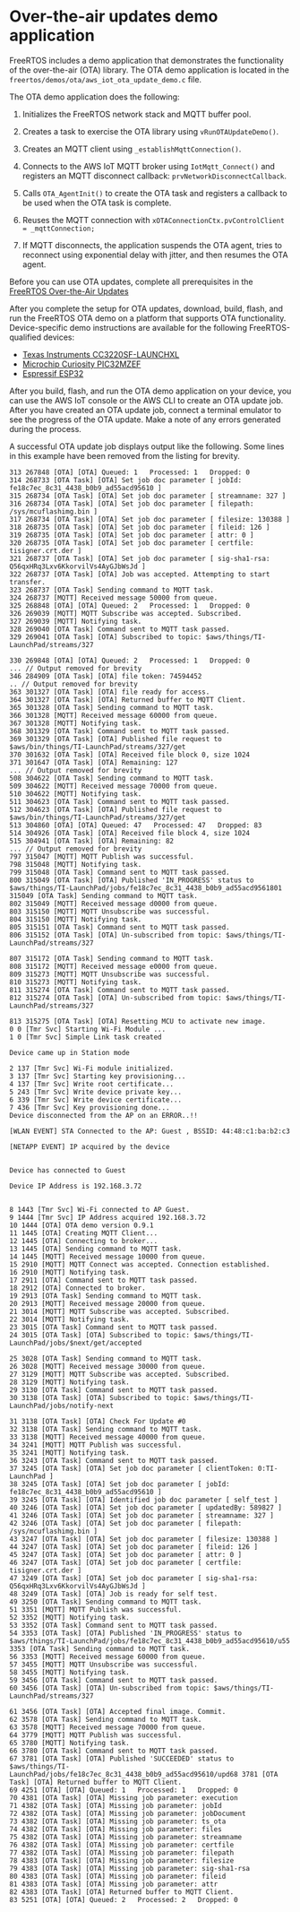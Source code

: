 # Over\-the\-air updates demo application<a name="ota-demo"></a>

FreeRTOS includes a demo application that demonstrates the functionality of the over\-the\-air \(OTA\) library\. The OTA demo application is located in the `freertos/demos/ota/aws_iot_ota_update_demo.c` file\.

The OTA demo application does the following:

1. Initializes the FreeRTOS network stack and MQTT buffer pool\.

1. Creates a task to exercise the OTA library using `vRunOTAUpdateDemo()`\.

1. Creates an MQTT client using `_establishMqttConnection()`\.

1. Connects to the AWS IoT MQTT broker using `IotMqtt_Connect()` and registers an MQTT disconnect callback: `prvNetworkDisconnectCallback`\.

1. Calls `OTA_AgentInit()` to create the OTA task and registers a callback to be used when the OTA task is complete\.

1. Reuses the MQTT connection with `xOTAConnectionCtx.pvControlClient = _mqttConnection;`

1. If MQTT disconnects, the application suspends the OTA agent, tries to reconnect using exponential delay with jitter, and then resumes the OTA agent\.

Before you can use OTA updates, complete all prerequisites in the [FreeRTOS Over\-the\-Air Updates](freertos-ota-dev.md)

After you complete the setup for OTA updates, download, build, flash, and run the FreeRTOS OTA demo on a platform that supports OTA functionality\. Device\-specific demo instructions are available for the following FreeRTOS\-qualified devices:
+ [Texas Instruments CC3220SF\-LAUNCHXL](download-ota-ti.md)
+ [Microchip Curiosity PIC32MZEF](download-ota-mchip.md)
+ [Espressif ESP32](download-ota-esp.md)

After you build, flash, and run the OTA demo application on your device, you can use the AWS IoT console or the AWS CLI to create an OTA update job\. After you have created an OTA update job, connect a terminal emulator to see the progress of the OTA update\. Make a note of any errors generated during the process\.

A successful OTA update job displays output like the following\. Some lines in this example have been removed from the listing for brevity\.

```
313 267848 [OTA] [OTA] Queued: 1   Processed: 1   Dropped: 0
314 268733 [OTA Task] [OTA] Set job doc parameter [ jobId: fe18c7ec_8c31_4438_b0b9_ad55acd95610 ]
315 268734 [OTA Task] [OTA] Set job doc parameter [ streamname: 327 ]
316 268734 [OTA Task] [OTA] Set job doc parameter [ filepath: /sys/mcuflashimg.bin ]
317 268734 [OTA Task] [OTA] Set job doc parameter [ filesize: 130388 ]
318 268735 [OTA Task] [OTA] Set job doc parameter [ fileid: 126 ]
319 268735 [OTA Task] [OTA] Set job doc parameter [ attr: 0 ]
320 268735 [OTA Task] [OTA] Set job doc parameter [ certfile: tisigner.crt.der ]
321 268737 [OTA Task] [OTA] Set job doc parameter [ sig-sha1-rsa: Q56qxHRq3Lxv6KkorvilVs4AyGJbWsJd ]
322 268737 [OTA Task] [OTA] Job was accepted. Attempting to start transfer.
323 268737 [OTA Task] Sending command to MQTT task.
324 268737 [MQTT] Received message 50000 from queue.
325 268848 [OTA] [OTA] Queued: 2   Processed: 1   Dropped: 0
326 269039 [MQTT] MQTT Subscribe was accepted. Subscribed.
327 269039 [MQTT] Notifying task.
328 269040 [OTA Task] Command sent to MQTT task passed.
329 269041 [OTA Task] [OTA] Subscribed to topic: $aws/things/TI-LaunchPad/streams/327

330 269848 [OTA] [OTA] Queued: 2   Processed: 1   Dropped: 0
... // Output removed for brevity
346 284909 [OTA Task] [OTA] file token: 74594452
.. // Output removed for brevity
363 301327 [OTA Task] [OTA] file ready for access.
364 301327 [OTA Task] [OTA] Returned buffer to MQTT Client.
365 301328 [OTA Task] Sending command to MQTT task.
366 301328 [MQTT] Received message 60000 from queue.
367 301328 [MQTT] Notifying task.
368 301329 [OTA Task] Command sent to MQTT task passed.
369 301329 [OTA Task] [OTA] Published file request to $aws/bin/things/TI-LaunchPad/streams/327/get
370 301632 [OTA Task] [OTA] Received file block 0, size 1024
371 301647 [OTA Task] [OTA] Remaining: 127
... // Output removed for brevity
508 304622 [OTA Task] Sending command to MQTT task.
509 304622 [MQTT] Received message 70000 from queue.
510 304622 [MQTT] Notifying task.
511 304623 [OTA Task] Command sent to MQTT task passed.
512 304623 [OTA Task] [OTA] Published file request to $aws/bin/things/TI-LaunchPad/streams/327/get
513 304860 [OTA] [OTA] Queued: 47   Processed: 47   Dropped: 83
514 304926 [OTA Task] [OTA] Received file block 4, size 1024
515 304941 [OTA Task] [OTA] Remaining: 82
... // Output removed for brevity
797 315047 [MQTT] MQTT Publish was successful.
798 315048 [MQTT] Notifying task.
799 315048 [OTA Task] Command sent to MQTT task passed.
800 315049 [OTA Task] [OTA] Published 'IN_PROGRESS' status to $aws/things/TI-LaunchPad/jobs/fe18c7ec_8c31_4438_b0b9_ad55acd9561801 315049 [OTA Task] Sending command to MQTT task.
802 315049 [MQTT] Received message d0000 from queue.
803 315150 [MQTT] MQTT Unsubscribe was successful.
804 315150 [MQTT] Notifying task.
805 315151 [OTA Task] Command sent to MQTT task passed.
806 315152 [OTA Task] [OTA] Un-subscribed from topic: $aws/things/TI-LaunchPad/streams/327

807 315172 [OTA Task] Sending command to MQTT task.
808 315172 [MQTT] Received message e0000 from queue.
809 315273 [MQTT] MQTT Unsubscribe was successful.
810 315273 [MQTT] Notifying task.
811 315274 [OTA Task] Command sent to MQTT task passed.
812 315274 [OTA Task] [OTA] Un-subscribed from topic: $aws/things/TI-LaunchPad/streams/327

813 315275 [OTA Task] [OTA] Resetting MCU to activate new image.
0 0 [Tmr Svc] Starting Wi-Fi Module ...
1 0 [Tmr Svc] Simple Link task created

Device came up in Station mode

2 137 [Tmr Svc] Wi-Fi module initialized.
3 137 [Tmr Svc] Starting key provisioning...
4 137 [Tmr Svc] Write root certificate...
5 243 [Tmr Svc] Write device private key...
6 339 [Tmr Svc] Write device certificate...
7 436 [Tmr Svc] Key provisioning done...
Device disconnected from the AP on an ERROR..!! 

[WLAN EVENT] STA Connected to the AP: Guest , BSSID: 44:48:c1:ba:b2:c3

[NETAPP EVENT] IP acquired by the device


Device has connected to Guest

Device IP Address is 192.168.3.72 


8 1443 [Tmr Svc] Wi-Fi connected to AP Guest.
9 1444 [Tmr Svc] IP Address acquired 192.168.3.72
10 1444 [OTA] OTA demo version 0.9.1
11 1445 [OTA] Creating MQTT Client...
12 1445 [OTA] Connecting to broker...
13 1445 [OTA] Sending command to MQTT task.
14 1445 [MQTT] Received message 10000 from queue.
15 2910 [MQTT] MQTT Connect was accepted. Connection established.
16 2910 [MQTT] Notifying task.
17 2911 [OTA] Command sent to MQTT task passed.
18 2912 [OTA] Connected to broker.
19 2913 [OTA Task] Sending command to MQTT task.
20 2913 [MQTT] Received message 20000 from queue.
21 3014 [MQTT] MQTT Subscribe was accepted. Subscribed.
22 3014 [MQTT] Notifying task.
23 3015 [OTA Task] Command sent to MQTT task passed.
24 3015 [OTA Task] [OTA] Subscribed to topic: $aws/things/TI-LaunchPad/jobs/$next/get/accepted

25 3028 [OTA Task] Sending command to MQTT task.
26 3028 [MQTT] Received message 30000 from queue.
27 3129 [MQTT] MQTT Subscribe was accepted. Subscribed.
28 3129 [MQTT] Notifying task.
29 3130 [OTA Task] Command sent to MQTT task passed.
30 3138 [OTA Task] [OTA] Subscribed to topic: $aws/things/TI-LaunchPad/jobs/notify-next

31 3138 [OTA Task] [OTA] Check For Update #0
32 3138 [OTA Task] Sending command to MQTT task.
33 3138 [MQTT] Received message 40000 from queue.
34 3241 [MQTT] MQTT Publish was successful.
35 3241 [MQTT] Notifying task.
36 3243 [OTA Task] Command sent to MQTT task passed.
37 3245 [OTA Task] [OTA] Set job doc parameter [ clientToken: 0:TI-LaunchPad ]
38 3245 [OTA Task] [OTA] Set job doc parameter [ jobId: fe18c7ec_8c31_4438_b0b9_ad55acd95610 ]
39 3245 [OTA Task] [OTA] Identified job doc parameter [ self_test ]
40 3246 [OTA Task] [OTA] Set job doc parameter [ updatedBy: 589827 ]
41 3246 [OTA Task] [OTA] Set job doc parameter [ streamname: 327 ]
42 3246 [OTA Task] [OTA] Set job doc parameter [ filepath: /sys/mcuflashimg.bin ]
43 3247 [OTA Task] [OTA] Set job doc parameter [ filesize: 130388 ]
44 3247 [OTA Task] [OTA] Set job doc parameter [ fileid: 126 ]
45 3247 [OTA Task] [OTA] Set job doc parameter [ attr: 0 ]
46 3247 [OTA Task] [OTA] Set job doc parameter [ certfile: tisigner.crt.der ]
47 3249 [OTA Task] [OTA] Set job doc parameter [ sig-sha1-rsa: Q56qxHRq3Lxv6KkorvilVs4AyGJbWsJd ]
48 3249 [OTA Task] [OTA] Job is ready for self test.
49 3250 [OTA Task] Sending command to MQTT task.
51 3351 [MQTT] MQTT Publish was successful.
52 3352 [MQTT] Notifying task.
53 3352 [OTA Task] Command sent to MQTT task passed.
54 3353 [OTA Task] [OTA] Published 'IN_PROGRESS' status to $aws/things/TI-LaunchPad/jobs/fe18c7ec_8c31_4438_b0b9_ad55acd95610/u55 3353 [OTA Task] Sending command to MQTT task.
56 3353 [MQTT] Received message 60000 from queue.
57 3455 [MQTT] MQTT Unsubscribe was successful.
58 3455 [MQTT] Notifying task.
59 3456 [OTA Task] Command sent to MQTT task passed.
60 3456 [OTA Task] [OTA] Un-subscribed from topic: $aws/things/TI-LaunchPad/streams/327

61 3456 [OTA Task] [OTA] Accepted final image. Commit.
62 3578 [OTA Task] Sending command to MQTT task.
63 3578 [MQTT] Received message 70000 from queue.
64 3779 [MQTT] MQTT Publish was successful.
65 3780 [MQTT] Notifying task.
66 3780 [OTA Task] Command sent to MQTT task passed.
67 3781 [OTA Task] [OTA] Published 'SUCCEEDED' status to $aws/things/TI-LaunchPad/jobs/fe18c7ec_8c31_4438_b0b9_ad55acd95610/upd68 3781 [OTA Task] [OTA] Returned buffer to MQTT Client.
69 4251 [OTA] [OTA] Queued: 1   Processed: 1   Dropped: 0
70 4381 [OTA Task] [OTA] Missing job parameter: execution
71 4382 [OTA Task] [OTA] Missing job parameter: jobId
72 4382 [OTA Task] [OTA] Missing job parameter: jobDocument
73 4382 [OTA Task] [OTA] Missing job parameter: ts_ota
74 4382 [OTA Task] [OTA] Missing job parameter: files
75 4382 [OTA Task] [OTA] Missing job parameter: streamname
76 4382 [OTA Task] [OTA] Missing job parameter: certfile
77 4382 [OTA Task] [OTA] Missing job parameter: filepath
78 4383 [OTA Task] [OTA] Missing job parameter: filesize
79 4383 [OTA Task] [OTA] Missing job parameter: sig-sha1-rsa
80 4383 [OTA Task] [OTA] Missing job parameter: fileid
81 4383 [OTA Task] [OTA] Missing job parameter: attr
82 4383 [OTA Task] [OTA] Returned buffer to MQTT Client.
83 5251 [OTA] [OTA] Queued: 2   Processed: 2   Dropped: 0
```
